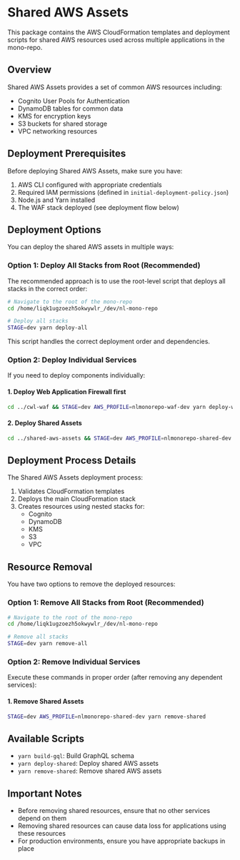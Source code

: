# Shared AWS Assets

This package contains the AWS CloudFormation templates and deployment scripts for shared AWS resources used across multiple applications in the mono-repo.

## Overview

Shared AWS Assets provides a set of common AWS resources including:

- Cognito User Pools for Authentication
- DynamoDB tables for common data
- KMS for encryption keys
- S3 buckets for shared storage
- VPC networking resources

## Deployment Prerequisites

Before deploying Shared AWS Assets, make sure you have:

1. AWS CLI configured with appropriate credentials
2. Required IAM permissions (defined in `initial-deployment-policy.json`)
3. Node.js and Yarn installed
4. The WAF stack deployed (see deployment flow below)

## Deployment Options

You can deploy the shared AWS assets in multiple ways:

### Option 1: Deploy All Stacks from Root (Recommended)

The recommended approach is to use the root-level script that deploys all stacks in the correct order:

```bash
# Navigate to the root of the mono-repo
cd /home/liqk1ugzoezh5okwywlr_/dev/nl-mono-repo 

# Deploy all stacks
STAGE=dev yarn deploy-all
```

This script handles the correct deployment order and dependencies.

### Option 2: Deploy Individual Services

If you need to deploy components individually:

#### 1. Deploy Web Application Firewall first
```bash
cd ../cwl-waf && STAGE=dev AWS_PROFILE=nlmonorepo-waf-dev yarn deploy-waf
```

#### 2. Deploy Shared Assets
```bash
cd ../shared-aws-assets && STAGE=dev AWS_PROFILE=nlmonorepo-shared-dev yarn deploy-shared
```

## Deployment Process Details

The Shared AWS Assets deployment process:

1. Validates CloudFormation templates
2. Deploys the main CloudFormation stack
3. Creates resources using nested stacks for:
   - Cognito
   - DynamoDB
   - KMS
   - S3
   - VPC

## Resource Removal

You have two options to remove the deployed resources:

### Option 1: Remove All Stacks from Root (Recommended)

```bash
# Navigate to the root of the mono-repo
cd /home/liqk1ugzoezh5okwywlr_/dev/nl-mono-repo 

# Remove all stacks
STAGE=dev yarn remove-all
```

### Option 2: Remove Individual Services

Execute these commands in proper order (after removing any dependent services):

#### 1. Remove Shared Assets
```bash
STAGE=dev AWS_PROFILE=nlmonorepo-shared-dev yarn remove-shared
```

## Available Scripts

- `yarn build-gql`: Build GraphQL schema
- `yarn deploy-shared`: Deploy shared AWS assets
- `yarn remove-shared`: Remove shared AWS assets

## Important Notes

- Before removing shared resources, ensure that no other services depend on them
- Removing shared resources can cause data loss for applications using these resources
- For production environments, ensure you have appropriate backups in place
